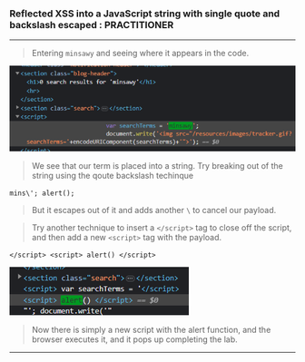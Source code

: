 
### Reflected XSS into a JavaScript string with single quote and backslash escaped : PRACTITIONER

---

> Entering `minsawy` and seeing where it appears in the code.

![source](./screenshots/source2.png)

> We see that our term is placed into a string.
> Try breaking out of the string using the qoute backslash techinque
```
mins\'; alert();
```
> But it escapes out of it and adds another `\` to cancel our payload.

> Try another technique to insert a `</script>` tag to close off the script, and then add a new `<script>` tag with the payload.
```
</script> <script> alert() </script>
```

![script](./screenshots/script.png)

> Now there is simply a new script with the alert function, and the browser executes it, and it pops up completing the lab.

---
